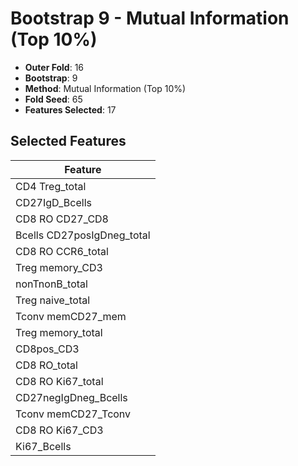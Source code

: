 # Bootstrap 9 - Mutual Information (Top 10%)

- **Outer Fold**: 16
- **Bootstrap**: 9
- **Method**: Mutual Information (Top 10%)
- **Fold Seed**: 65
- **Features Selected**: 17

## Selected Features

| Feature |
|---------|
| CD4 Treg_total |
| CD27IgD_Bcells |
| CD8 RO CD27_CD8 |
| Bcells CD27posIgDneg_total |
| CD8 RO CCR6_total |
| Treg memory_CD3 |
| nonTnonB_total |
| Treg naive_total |
| Tconv memCD27_mem |
| Treg memory_total |
| CD8pos_CD3 |
| CD8 RO_total |
| CD8 RO Ki67_total |
| CD27negIgDneg_Bcells |
| Tconv memCD27_Tconv |
| CD8  RO Ki67_CD3 |
| Ki67_Bcells |
